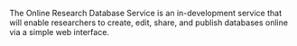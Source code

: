 The Online Research Database Service is an in-development service that will enable researchers to create, edit, share, and publish databases online via a simple web interface.